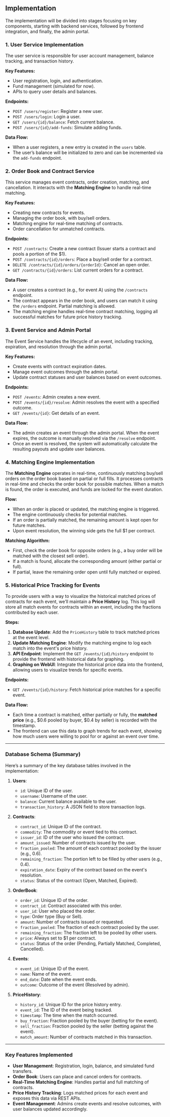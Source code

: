 ## Implementation

The implementation will be divided into stages focusing on key components, starting with backend services, followed by frontend integration, and finally, the admin portal.

### 1. User Service Implementation

The user service is responsible for user account management, balance tracking, and transaction history.

**Key Features:**
- User registration, login, and authentication.
- Fund management (simulated for now).
- APIs to query user details and balances.

**Endpoints:**
- `POST /users/register`: Register a new user.
- `POST /users/login`: Login a user.
- `GET /users/{id}/balance`: Fetch current balance.
- `POST /users/{id}/add-funds`: Simulate adding funds.

**Data Flow:**
- When a user registers, a new entry is created in the `users` table.
- The user’s balance will be initialized to zero and can be incremented via the `add-funds` endpoint.

### 2. Order Book and Contract Service

This service manages event contracts, order creation, matching, and cancellation. It interacts with the **Matching Engine** to handle real-time matching.

**Key Features:**
- Creating new contracts for events.
- Managing the order book, with buy/sell orders.
- Matching engine for real-time matching of contracts.
- Order cancellation for unmatched contracts.

**Endpoints:**
- `POST /contracts`: Create a new contract (Issuer starts a contract and pools a portion of the $1).
- `POST /contracts/{id}/orders`: Place a buy/sell order for a contract.
- `DELETE /contracts/{id}/orders/{orderId}`: Cancel an open order.
- `GET /contracts/{id}/orders`: List current orders for a contract.

**Data Flow:**
- A user creates a contract (e.g., for event A) using the `/contracts` endpoint.
- The contract appears in the order book, and users can match it using the `/orders` endpoint. Partial matching is allowed.
- The matching engine handles real-time contract matching, logging all successful matches for future price history tracking.

### 3. Event Service and Admin Portal

The Event Service handles the lifecycle of an event, including tracking, expiration, and resolution through the admin portal.

**Key Features:**
- Create events with contract expiration dates.
- Manage event outcomes through the admin portal.
- Update contract statuses and user balances based on event outcomes.

**Endpoints:**
- `POST /events`: Admin creates a new event.
- `POST /events/{id}/resolve`: Admin resolves the event with a specified outcome.
- `GET /events/{id}`: Get details of an event.

**Data Flow:**
- The admin creates an event through the admin portal. When the event expires, the outcome is manually resolved via the `/resolve` endpoint.
- Once an event is resolved, the system will automatically calculate the resulting payouts and update user balances.

### 4. Matching Engine Implementation

The **Matching Engine** operates in real-time, continuously matching buy/sell orders on the order book based on partial or full fills. It processes contracts in real-time and checks the order book for possible matches. When a match is found, the order is executed, and funds are locked for the event duration.

**Flow:**
- When an order is placed or updated, the matching engine is triggered.
- The engine continuously checks for potential matches.
- If an order is partially matched, the remaining amount is kept open for future matches.
- Upon event resolution, the winning side gets the full $1 per contract.

**Matching Algorithm:**
- First, check the order book for opposite orders (e.g., a buy order will be matched with the closest sell order).
- If a match is found, allocate the corresponding amount (either partial or full).
- If partial, leave the remaining order open until fully matched or expired.

### 5. Historical Price Tracking for Events

To provide users with a way to visualize the historical matched prices of contracts for each event, we’ll maintain a **Price History** log. This log will store all match events for contracts within an event, including the fractions contributed by each user.

**Steps:**
1. **Database Update**: Add the `PriceHistory` table to track matched prices at the event level.
2. **Update Matching Engine**: Modify the matching engine to log each match into the event's price history.
3. **API Endpoint**: Implement the `GET /events/{id}/history` endpoint to provide the frontend with historical data for graphing.
4. **Graphing on WebUI**: Integrate the historical price data into the frontend, allowing users to visualize trends for specific events.

**Endpoints:**
- `GET /events/{id}/history`: Fetch historical price matches for a specific event.

**Data Flow:**
- Each time a contract is matched, either partially or fully, the **matched price** (e.g., $0.6 pooled by buyer, $0.4 by seller) is recorded with the timestamp.
- The frontend can use this data to graph trends for each event, showing how much users were willing to pool for or against an event over time.

---

### Database Schema (Summary)
Here’s a summary of the key database tables involved in the implementation:

1. **Users**:
   - `id`: Unique ID of the user.
   - `username`: Username of the user.
   - `balance`: Current balance available to the user.
   - `transaction_history`: A JSON field to store transaction logs.

2. **Contracts**:
   - `contract_id`: Unique ID of the contract.
   - `commodity`: The commodity or event tied to this contract.
   - `issuer_id`: ID of the user who issued the contract.
   - `amount_issued`: Number of contracts issued by the user.
   - `fraction_pooled`: The amount of each contract pooled by the issuer (e.g., 0.6).
   - `remaining_fraction`: The portion left to be filled by other users (e.g., 0.4).
   - `expiration_date`: Expiry of the contract based on the event's resolution.
   - `status`: Status of the contract (Open, Matched, Expired).

3. **OrderBook**:
   - `order_id`: Unique ID of the order.
   - `contract_id`: Contract associated with this order.
   - `user_id`: User who placed the order.
   - `type`: Order type (Buy or Sell).
   - `amount`: Number of contracts issued or requested.
   - `fraction_pooled`: The fraction of each contract pooled by the user.
   - `remaining_fraction`: The fraction left to be pooled by other users.
   - `price`: Always set to $1 per contract.
   - `status`: Status of the order (Pending, Partially Matched, Completed, Cancelled).

4. **Events**:
   - `event_id`: Unique ID of the event.
   - `name`: Name of the event.
   - `end_date`: Date when the event ends.
   - `outcome`: Outcome of the event (Resolved by admin).

5. **PriceHistory**:
   - `history_id`: Unique ID for the price history entry.
   - `event_id`: The ID of the event being tracked.
   - `timestamp`: The time when the match occurred.
   - `buy_fraction`: Fraction pooled by the buyer (betting for the event).
   - `sell_fraction`: Fraction pooled by the seller (betting against the event).
   - `match_amount`: Number of contracts matched in this transaction.

---

### Key Features Implemented

- **User Management**: Registration, login, balance, and simulated fund transfers.
- **Order Book**: Users can place and cancel orders for contracts.
- **Real-Time Matching Engine**: Handles partial and full matching of contracts.
- **Price History Tracking**: Logs matched prices for each event and exposes this data via REST APIs.
- **Event Management**: Admins create events and resolve outcomes, with user balances updated accordingly.
